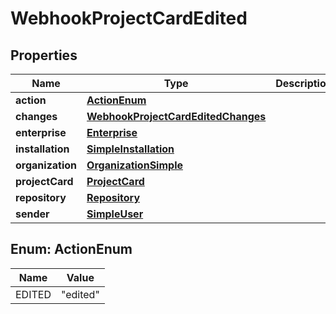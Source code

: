 

# WebhookProjectCardEdited


## Properties

| Name | Type | Description | Notes |
|------------ | ------------- | ------------- | -------------|
|**action** | [**ActionEnum**](#ActionEnum) |  |  |
|**changes** | [**WebhookProjectCardEditedChanges**](WebhookProjectCardEditedChanges.md) |  |  |
|**enterprise** | [**Enterprise**](Enterprise.md) |  |  [optional] |
|**installation** | [**SimpleInstallation**](SimpleInstallation.md) |  |  [optional] |
|**organization** | [**OrganizationSimple**](OrganizationSimple.md) |  |  [optional] |
|**projectCard** | [**ProjectCard**](ProjectCard.md) |  |  |
|**repository** | [**Repository**](Repository.md) |  |  [optional] |
|**sender** | [**SimpleUser**](SimpleUser.md) |  |  |



## Enum: ActionEnum

| Name | Value |
|---- | -----|
| EDITED | &quot;edited&quot; |



